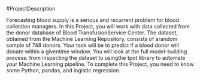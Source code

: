  

#ProjectDescription

Forecasting blood supply is a serious and recurrent problem for blood collection managers.
In this Project, you will work with data collected from the donor database of Blood TransfusionService Center. 
The dataset, obtained from the Machine Learning Repository, consists of arandom sample of 748 donors. 
Your task will be to predict if a blood donor will donate within a giventime window. 
You will look at the full model-building process: 
from inspecting the dataset to usingthe tpot library to automate your Machine Learning pipeline.
To complete this Project, you need to know some Python, pandas, and logistic regression.


